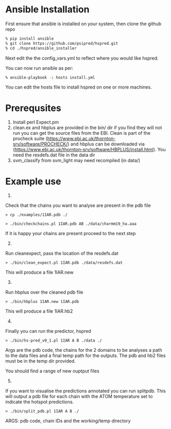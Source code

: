 # Ansible Installation

First ensure that ansible is installed on your system, then clone the github
repo

``` bash
% pip install ansible
% git clone https://github.com/psipred/hspred.git
% cd ./hspred/ansible_installer
```

Next edit the the config_vars.yml to reflect where you would like hspred.

You can now run ansible as per:

``` bash
% ansible-playbook -i hosts install.yml
```

You can edit the hosts file to install hspred on one or more machines.
 
 
 # Prerequsites

1. Install perl Expect.pm
2. clean.ex and hbplus are provided in the bin/ dir if you find they will not run you can get the source files from the EBI. Clean is part of the procheck suite (https://www.ebi.ac.uk/thornton-srv/software/PROCHECK/) and hbplus can be downloaded via (https://www.ebi.ac.uk/thornton-srv/software/HBPLUS/install.html). You need the resdefs.dat file in the data dir
3. svm_classify from svm_light may need recompiled (in data/)

# Example use

1)
Check that the chains you want to analyse are present in the pdb file

`> cp ./examples/1IAR.pdb ./`

`> ./bin/checkchains.pl 1IAR.pdb AB ./data/charmm19_ha.aaa`

If it is happy your chains are present proceed to
the next step

2)
Run cleanexpect, pass the location of the resdefs.dat

`> ./bin/clean_expect.pl 1IAR.pdb ./data/resdefs.dat`

This will produce a file 1IAR.new

3)
Run hbplus over the cleaned pdb file

`> ./bin/hbplus 1IAR.new 1IAR.pdb`

This will produce a file 1IAR.hb2

4)
Finally you can run the predictor, hspred

`> ./bin/hs-pred_v0_1.pl 1IAR A B ./data ./`

Args are the pdb code, the chains for the 2 domains to be analyses a path to the data files and a final temp path for the outputs. The pdb and hb2 files must be in the temp dir provided.

You should find a range of new ouptput files

5)
If you want to visualise the predictions annotated you can run splitpdb. This will output a pdb file for each chain with the ATOM temperature set to indicate the hotspot predictions.

`> ./bin/split_pdb.pl 1IAR A B ./`

ARGS: pdb code, chain IDs and the working/temp directory
